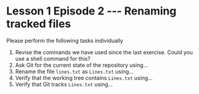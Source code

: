 # Lesson 1 Episode 2 --- Renaming tracked files
Please perform the following tasks individually
    
1. Revise the commands we have used since the last exercise.
    Could you use a shell command for this?
2. Ask Git for the current state of the repository using...
3. Rename the file `lines.txt` as `Lines.txt` using...
4. Verify that the working tree contains `Lines.txt` using...
5. Verify that Git tracks `Lines.txt` using...
